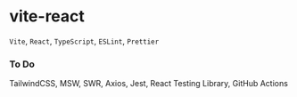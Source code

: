 # vite-react

`Vite`, `React`, `TypeScript`, `ESLint`, `Prettier`

### To Do
TailwindCSS, MSW, SWR, Axios, Jest, React Testing Library, GitHub Actions